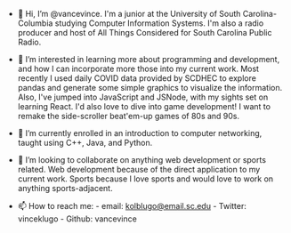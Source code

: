 - 👋 Hi, I’m @vancevince. I'm a junior at the University of South Carolina-Columbia studying Computer Information Systems. 
     I'm also a radio producer and host of All Things Considered for South Carolina Public Radio.
     
- 👀 I’m interested in learning more about programming and development, and how I can incorporate more those into my current work.
     Most recently I used daily COVID data provided by SCDHEC to explore pandas and generate some simple graphics to visualize the information. 
     Also, I've jumped into JavaScript and JSNode, with my sights set on learning React. I'd also love to dive into 
     game development! I want to remake the side-scroller beat'em-up games of 80s and 90s.

- 🌱 I’m currently enrolled in an introduction to computer networking, taught using C++, Java, and Python.
     
- 💞️ I’m looking to collaborate on anything web development or sports related. Web development because of the direct application
     to my current work. Sports because I love sports and would love to work on anything sports-adjacent. 
- 📫 How to reach me: 
        - email: kolblugo@email.sc.edu
        - Twitter: vinceklugo
        - Github: vancevince

<!---
vancevince/vancevince is a ✨ special ✨ repository because its `README.md` (this file) appears on your GitHub profile.
You can click the Preview link to take a look at your changes.
--->
